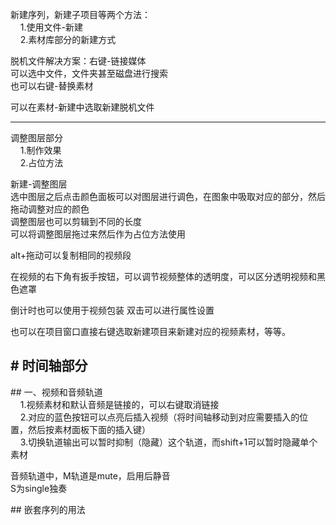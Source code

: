 新建序列，新建子项目等两个方法：  
    1.使用文件-新建  
    2.素材库部分的新建方式  
  
脱机文件解决方案：右键-链接媒体  
可以选中文件，文件夹甚至磁盘进行搜索  
也可以右键-替换素材  
  
可以在素材-新建中选取新建脱机文件  
  
---  
  
调整图层部分  
    1.制作效果  
    2.占位方法  
  
新建-调整图层  
选中图层之后点击颜色面板可以对图层进行调色，在图象中吸取对应的部分，然后拖动调整对应的颜色  
调整图层也可以剪辑到不同的长度  
可以将调整图层拖过来然后作为占位方法使用  
  
alt+拖动可以复制相同的视频段  
  
在视频的右下角有扳手按钮，可以调节视频整体的透明度，可以区分透明视频和黑色遮罩  
  
倒计时也可以使用于视频包装 双击可以进行属性设置  
  
也可以在项目窗口直接右键选取新建项目来新建对应的视频素材，等等。  
  
# 时间轴部分  
---  
## 一、视频和音频轨道  
    1.视频素材和默认音频是链接的，可以右键取消链接  
    2.对应的蓝色按钮可以点亮后插入视频（将时间轴移动到对应需要插入的位置，然后按素材面板下面的插入键）  
    3.切换轨道输出可以暂时抑制（隐藏）这个轨道，而shift+1可以暂时隐藏单个素材  
  
音频轨道中，M轨道是mute，启用后静音  
S为single独奏  
  
## 嵌套序列的用法